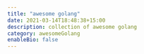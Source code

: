 ```yaml
---
title: "awesome golang"
date: 2021-03-14T18:48:38+15:00
description: collection of awesome golang
category: awesomeGolang
enableBio: false
---
```


